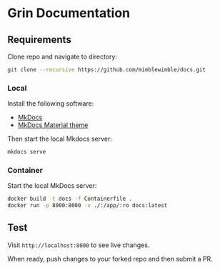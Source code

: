 # Grin Documentation

## Requirements

Clone repo and navigate to directory:

```bash
git clone --recursive https://github.com/mimblewimble/docs.git
```

### Local

Install the following software:

- [MkDocs](https://www.mkdocs.org/#installation)
- [MkDocs Material theme](https://squidfunk.github.io/mkdocs-material/getting-started/)

Then start the local Mkdocs server:

```bash
mkdocs serve
```

### Container

Start the local MkDocs server:

```bash
docker build -t docs -f Containerfile .
docker run -p 8000:8000 -v ./:/app/:ro docs:latest
```

## Test

Visit `http://localhost:8000` to see live changes.

When ready, push changes to your forked repo and then submit a PR.
